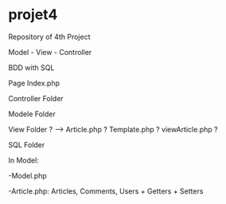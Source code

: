 # projet4

Repository of 4th Project

Model - View - Controller

BDD with SQL

Page Index.php

Controller Folder

Modele Folder

View Folder ? --> Article.php ? Template.php ? viewArticle.php ?

SQL Folder

In Model:

-Model.php

-Article.php: Articles, Comments, Users + Getters + Setters
